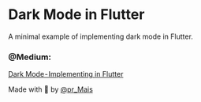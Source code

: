 # Dark Mode in Flutter

A minimal example of implementing dark mode in Flutter.

### @Medium: 

[Dark Mode - Implementing in Flutter](https://medium.com/@pr_mais/dark-mode-implementing-in-flutter-3bc3eda5535d)

Made with 💙 by [@pr_Mais](https://twitter.com/pr_Mais)
